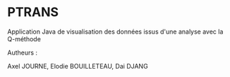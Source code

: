# PTRANS
Application Java de visualisation des données issus d'une analyse avec la Q-méthode


Autheurs :

Axel JOURNE, Elodie BOUILLETEAU, Dai DJANG
